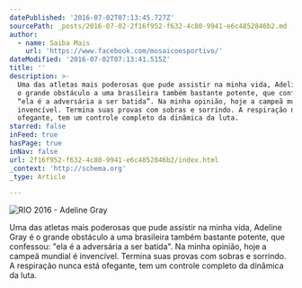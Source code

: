 ```yaml
---
datePublished: '2016-07-02T07:13:45.727Z'
sourcePath: _posts/2016-07-02-2f16f952-f632-4c80-9941-e6c4852846b2.md
author:
  - name: Saiba Mais
    url: 'https://www.facebook.com/mosaicoesportivo/'
dateModified: '2016-07-02T07:13:41.515Z'
title: ''
description: >-
  Uma das atletas mais poderosas que pude assistir na minha vida, Adeline Gray é
  o grande obstáculo a uma brasileira também bastante potente, que confessou:
  “ela é a adversária a ser batida”. Na minha opinião, hoje a campeã mundial é
  invencível. Termina suas provas com sobras e sorrindo. A respiração nunca está
  ofegante, tem um controle completo da dinâmica da luta.
starred: false
inFeed: true
hasPage: true
inNav: false
url: 2f16f952-f632-4c80-9941-e6c4852846b2/index.html
_context: 'http://schema.org'
_type: Article

---
```

![RIO 2016 - Adeline Gray ](https://imgflo.herokuapp.com/graph/vahj1ThiexotieMo/740c959a9f5001f1f9923f26051adde9/croprotate.jpg?cropheight=4018&cropwidth=6016&degrees=0&input=https%3A%2F%2Fthe-grid-user-content.s3-us-west-2.amazonaws.com%2F87a54b52-afee-489f-8183-9769930b47a6.jpg&x=0&y=0)

Uma das atletas mais poderosas que pude assistir na minha vida, Adeline Gray é o grande obstáculo a uma brasileira também bastante potente, que confessou: "ela é a adversária a ser batida". Na minha opinião, hoje a campeã mundial é invencível. Termina suas provas com sobras e sorrindo. A respiração nunca está ofegante, tem um controle completo da dinâmica da luta.